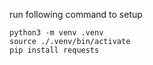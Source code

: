 run following command to setup

```Shell
python3 -m venv .venv
source ./.venv/bin/activate
pip install requests
```
